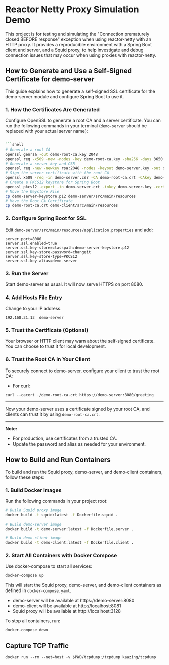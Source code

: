# Reactor Netty Proxy Simulation Demo

This project is for testing and simulating the "Connection prematurely closed BEFORE response" exception when using reactor-netty with an HTTP proxy. It provides a reproducible environment with a Spring Boot client and server, and a Squid proxy, to help investigate and debug connection issues that may occur when using proxies with reactor-netty.

## How to Generate and Use a Self-Signed Certificate for demo-server

This guide explains how to generate a self-signed SSL certificate for the demo-server module and configure Spring Boot to use it.

### 1. How the Certificates Are Generated

Configure OpenSSL to generate a root CA and a server certificate. You can run the following commands in your terminal (`demo-server` should be replaced with your actual server name):

```bash

```shell
# Generate a root CA
openssl genrsa -out demo-root-ca.key 2048
openssl req -x509 -new -nodes -key demo-root-ca.key -sha256 -days 3650 -out demo-root-ca.crt -subj "/CN=DemoRootCA"
# Generate a server key and CSR
openssl req -new -newkey rsa:2048 -nodes -keyout demo-server.key -out demo-server.csr -subj "/CN=demo-server"
# Sign the server certificate with the root CA
openssl x509 -req -in demo-server.csr -CA demo-root-ca.crt -CAkey demo-root-ca.key -CAcreateserial -out demo-server.crt -days 3650 -sha256
# Create a PKCS12 keystore for Spring Boot
openssl pkcs12 -export -in demo-server.crt -inkey demo-server.key -certfile demo-root-ca.crt -out demo-server-keystore.p12 -name demo-server -password pass:changeit
# Move the Keystore File
cp demo-server-keystore.p12 demo-server/src/main/resources
# Move the Root CA Certificate
cp demo-root-ca.crt demo-client/src/main/resources
```

### 2. Configure Spring Boot for SSL

Edit `demo-server/src/main/resources/application.properties` and add:

```
server.port=8080
server.ssl.enabled=true
server.ssl.key-store=classpath:demo-server-keystore.p12
server.ssl.key-store-password=changeit
server.ssl.key-store-type=PKCS12
server.ssl.key-alias=demo-server
```

### 3. Run the Server

Start demo-server as usual. It will now serve HTTPS on port 8080.

### 4. Add Hosts File Entry

Change to your IP address.

```
192.168.31.13  demo-server
```

### 5. Trust the Certificate (Optional)

Your browser or HTTP client may warn about the self-signed certificate. You can choose to trust it for local development.

### 6. Trust the Root CA in Your Client

To securely connect to demo-server, configure your client to trust the root CA:

- For curl:

```shell
curl --cacert ./demo-root-ca.crt https://demo-server:8080/greeting
```

---

Now your demo-server uses a certificate signed by your root CA, and clients can trust it by using `demo-root-ca.crt`.

---

**Note:**
- For production, use certificates from a trusted CA.
- Update the password and alias as needed for your environment.

## How to Build and Run Containers

To build and run the Squid proxy, demo-server, and demo-client containers, follow these steps:

### 1. Build Docker Images

Run the following commands in your project root:

```sh
# Build Squid proxy image
docker build -t squid:latest -f Dockerfile.squid .

# Build demo-server image
docker build -t demo-server:latest -f Dockerfile.server .

# Build demo-client image
docker build -t demo-client:latest -f Dockerfile.client .
```

### 2. Start All Containers with Docker Compose

Use docker-compose to start all services:

```sh
docker-compose up
```

This will start the Squid proxy, demo-server, and demo-client containers as defined in `docker-compose.yaml`.

- demo-server will be available at https://demo-server:8080
- demo-client will be available at http://localhost:8081
- Squid proxy will be available at http://localhost:3128

To stop all containers, run:

```sh
docker-compose down
```

## Capture TCP Traffic

```shell
docker run --rm --net=host -v $PWD/tcpdump:/tcpdump kaazing/tcpdump
```